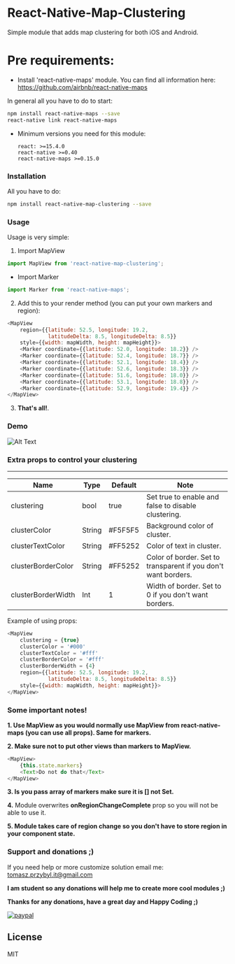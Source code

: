 # React-Native-Map-Clustering

Simple module that adds map clustering for both iOS and Android.

# Pre requirements:

  - Install 'react-native-maps' module. You can find all information here:
 https://github.com/airbnb/react-native-maps

In general all you have to do to start:

```sh
npm install react-native-maps --save
react-native link react-native-maps
```
  - Minimum versions you need for this module:
  
        react: >=15.4.0
        react-native >=0.40
        react-native-maps >=0.15.0

### Installation
All you have to do:
```sh
npm install react-native-map-clustering --save
```
### Usage

Usage is very simple:
1. Import MapView
```javascript
import MapView from 'react-native-map-clustering';
```
- Import Marker
```javascript
import Marker from 'react-native-maps';
```
2. Add this to your render method (you can put your own markers and region):
```javascript
<MapView
    region={{latitude: 52.5, longitude: 19.2,
             latitudeDelta: 8.5, longitudeDelta: 8.5}}
    style={{width: mapWidth, height: mapHeight}}>
    <Marker coordinate={{latitude: 52.0, longitude: 18.2}} />
    <Marker coordinate={{latitude: 52.4, longitude: 18.7}} />
    <Marker coordinate={{latitude: 52.1, longitude: 18.4}} />
    <Marker coordinate={{latitude: 52.6, longitude: 18.3}} />
    <Marker coordinate={{latitude: 51.6, longitude: 18.0}} />
    <Marker coordinate={{latitude: 53.1, longitude: 18.8}} />
    <Marker coordinate={{latitude: 52.9, longitude: 19.4}} />
</MapView>
```
3. **That's all!**.

### Demo
![Alt Text](https://raw.githubusercontent.com/venits/react-native-map-clustering/master/demo.gif)

### Extra props to control your clustering
----
| Name               | Type   | Default | Note                                                           |
|--------------------|--------|---------|----------------------------------------------------------------|
| clustering         | bool   | true    | Set true to enable and false to disable clustering.            |
| clusterColor       | String | #F5F5F5 | Background color of cluster.                                         |
| clusterTextColor   | String | #FF5252 | Color of text in cluster.                                      |
| clusterBorderColor | String | #FF5252 | Color of border. Set to transparent if you don't want borders. |
| clusterBorderWidth | Int    | 1       | Width of border. Set to 0 if you don't want borders.           |

Example of using props:
```javascript
<MapView
    clustering = {true}
    clusterColor = '#000'
    clusterTextColor = '#fff' 
    clusterBorderColor = '#fff'
    clusterBorderWidth = {4}
    region={{latitude: 52.5, longitude: 19.2,
             latitudeDelta: 8.5, longitudeDelta: 8.5}}
    style={{width: mapWidth, height: mapHeight}}>
</MapView>
```

### Some important notes!

**1. Use MapView as you would normally use MapView from react-native-maps (you can use all props). Same for markers.**

**2. Make sure not to put other views than markers to MapView.**
```javascript
<MapView>
    {this.state.markers}
    <Text>Do not do that</Text>
</MapView>
```

**3. Is you pass array of markers make sure it is [] not Set.**

**4.** Module overwrites **onRegionChangeComplete** prop so you will not be able to use it.

**5. Module takes care of region change so you don't have to store region in your component state.**

### Support and donations ;)

If you need help or more customize solution email me: tomasz.przybyl.it@gmail.com

**I am student so any donations will help me to create more cool modules ;)**

**Thanks for any donations, have a great day and Happy Coding ;)**

[![paypal](https://www.paypalobjects.com/en_US/i/btn/btn_donateCC_LG.gif)](https://www.paypal.com/cgi-bin/webscr?cmd=_s-xclick&hosted_button_id=XN8LRKQRBZJ86)


License
----
MIT
